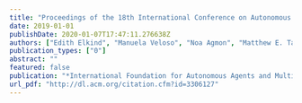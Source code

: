 ```yaml
---
title: "Proceedings of the 18th International Conference on Autonomous Agents and MultiAgent Systems, AAMAS '19, Montreal, QC, Canada, May 13-17, 2019"
date: 2019-01-01
publishDate: 2020-01-07T17:47:11.276638Z
authors: ["Edith Elkind", "Manuela Veloso", "Noa Agmon", "Matthew E. Taylor"]
publication_types: ["0"]
abstract: ""
featured: false
publication: "*International Foundation for Autonomous Agents and Multiagent Systems*"
url_pdf: "http://dl.acm.org/citation.cfm?id=3306127"
---
```



